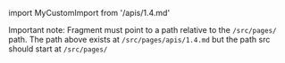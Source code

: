 import MyCustomImport from '/apis/1.4.md'

Important note: Fragment must point to a path relative to the `/src/pages/` path. The path above exists at `/src/pages/apis/1.4.md` but the path src should start at `/src/pages/`

<Fragment src="/apis/1.4.md" />


